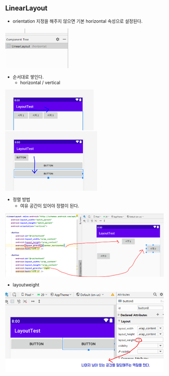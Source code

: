 ## LinearLayout

* orientation 지정을 해주지 않으면 기본 horizontal 속성으로 설정된다.

<img src="images/image-20200402164859059.png" alt="image-20200402164859059" style="zoom:67%;" />

* 순서대로 쌓인다.
  * horizontal /  vertical

<img src="images/image-20200402165158919.png" alt="image-20200402165158919" style="zoom:67%;" />


<img src="images/image-20200402165050089.png" alt="image-20200402165050089" style="zoom:67%;" />

* 정렬 방법
  * 여유 공간이 있어야 정렬이 된다.

![image-20200402165634887](images/image-20200402165634887.png)



* layoutweight

![image-20200402170640669](images/image-20200402170640669.png)



















